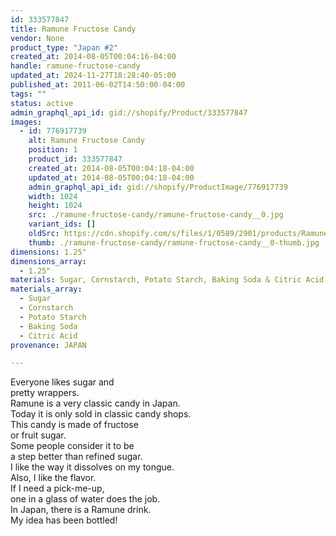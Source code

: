 ```yaml
---
id: 333577847
title: Ramune Fructose Candy
vendor: None
product_type: "Japan #2"
created_at: 2014-08-05T00:04:16-04:00
handle: ramune-fructose-candy
updated_at: 2024-11-27T18:28:40-05:00
published_at: 2011-06-02T14:50:00-04:00
tags: ""
status: active
admin_graphql_api_id: gid://shopify/Product/333577847
images:
  - id: 776917739
    alt: Ramune Fructose Candy
    position: 1
    product_id: 333577847
    created_at: 2014-08-05T00:04:18-04:00
    updated_at: 2014-08-05T00:04:18-04:00
    admin_graphql_api_id: gid://shopify/ProductImage/776917739
    width: 1024
    height: 1024
    src: ./ramune-fructose-candy/ramune-fructose-candy__0.jpg
    variant_ids: []
    oldSrc: https://cdn.shopify.com/s/files/1/0589/2901/products/Ramune-Fructose-Candy.jpeg?v=1407211458
    thumb: ./ramune-fructose-candy/ramune-fructose-candy__0-thumb.jpg
dimensions: 1.25"
dimensions_array:
  - 1.25"
materials: Sugar, Cornstarch, Potato Starch, Baking Soda & Citric Acid
materials_array:
  - Sugar
  - Cornstarch
  - Potato Starch
  - Baking Soda
  - Citric Acid
provenance: JAPAN

---
```


Everyone likes sugar and  
pretty wrappers.  
Ramune is a very classic candy in Japan.  
Today it is only sold in classic candy shops.  
This candy is made of fructose  
or fruit sugar.  
Some people consider it to be  
a step better than refined sugar.  
I like the way it dissolves on my tongue.  
Also, I like the flavor.  
If I need a pick-me-up,  
one in a glass of water does the job.  
In Japan, there is a Ramune drink.  
My idea has been bottled!